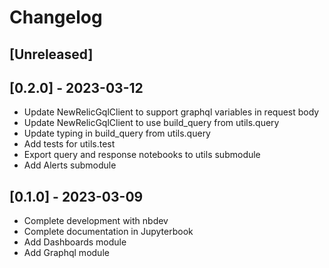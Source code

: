 # Changelog

## [Unreleased]

## [0.2.0] - 2023-03-12

* Update NewRelicGqlClient to support graphql variables in request body
* Update NewRelicGqlClient to use build_query from utils.query
* Update typing in build_query from utils.query
* Add tests for utils.test
* Export query and response notebooks to utils submodule
* Add Alerts submodule

## [0.1.0] - 2023-03-09

* Complete development with nbdev
* Complete documentation in Jupyterbook
* Add Dashboards module
* Add Graphql module
